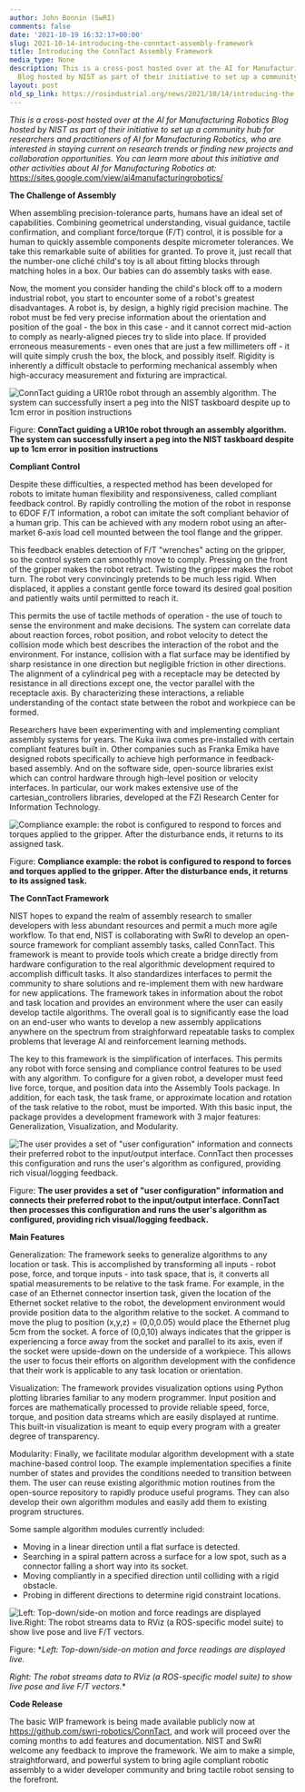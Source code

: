 ```yaml
---
author: John Bonnin (SwRI)
comments: false
date: '2021-10-19 16:32:17+00:00'
slug: 2021-10-14-introducing-the-conntact-assembly-framework
title: Introducing the ConnTact Assembly Framework
media_type: None
description: This is a cross-post hosted over at the AI for Manufacturing Robotics
  Blog hosted by NIST as part of their initiative to set up a community hub ...
layout: post
old_sp_link: https://rosindustrial.org/news/2021/10/14/introducing-the-conntact-assembly-framework
---
```


*This is a cross-post hosted over at the AI for Manufacturing Robotics Blog hosted by NIST as part of their initiative to set up a community hub for researchers and practitioners of AI for Manufacturing Robotics, who are interested in staying current on research trends or finding new projects and collaboration opportunities. You can learn more about this initiative and other activities about AI for Manufacturing Robotics at:* <https://sites.google.com/view/ai4manufacturingrobotics/>

**The Challenge of Assembly**

When assembling precision-tolerance parts, humans have an ideal set of capabilities. Combining geometrical understanding, visual guidance, tactile confirmation, and compliant force/torque (F/T) control, it is possible for a human to quickly assemble components despite micrometer tolerances. We take this remarkable suite of abilities for granted. To prove it, just recall that the number-one cliché child's toy is all about fitting blocks through matching holes in a box. Our babies can do assembly tasks with ease.

Now, the moment you consider handing the child's block off to a modern industrial robot, you start to encounter some of a robot's greatest disadvantages. A robot is, by design, a highly rigid precision machine. The robot must be fed very precise information about the orientation and position of the goal - the box in this case - and it cannot correct mid-action to comply as nearly-aligned pieces try to slide into place. If provided erroneous measurements - even ones that are just a few millimeters off - it will quite simply crush the box, the block, and possibly itself. Rigidity is inherently a difficult obstacle to performing mechanical assembly when high-accuracy measurement and fixturing are impractical.

![ConnTact guiding a UR10e robot through an assembly algorithm. The system can successfully insert a peg into the NIST taskboard despite up to 1cm error in position instructions](https://images.squarespace-cdn.com/content/v1/51df34b1e4b08840dcfd2841/1634240052642-O7RXRWJ2UUJUY23NQAJ6/peg+insertion-reduced.gif)

Figure: **ConnTact guiding a UR10e robot through an assembly algorithm. The system can successfully insert a peg into the NIST taskboard despite up to 1cm error in position instructions**

**Compliant Control**

Despite these difficulties, a respected method has been developed for robots to imitate human flexibility and responsiveness, called compliant feedback control. By rapidly controlling the motion of the robot in response to 6DOF F/T information, a robot can imitate the soft compliant behavior of a human grip. This can be achieved with any modern robot using an after-market 6-axis load cell mounted between the tool flange and the gripper.

This feedback enables detection of F/T "wrenches" acting on the gripper, so the control system can smoothly move to comply. Pressing on the front of the gripper makes the robot retract. Twisting the gripper makes the robot turn. The robot very convincingly pretends to be much less rigid. When displaced, it applies a constant gentle force toward its desired goal position and patiently waits until permitted to reach it.

This permits the use of tactile methods of operation - the use of touch to sense the environment and make decisions. The system can correlate data about reaction forces, robot position, and robot velocity to detect the collision mode which best describes the interaction of the robot and the environment. For instance, collision with a flat surface may be identified by sharp resistance in one direction but negligible friction in other directions. The alignment of a cylindrical peg with a receptacle may be detected by resistance in all directions except one, the vector parallel with the receptacle axis. By characterizing these interactions, a reliable understanding of the contact state between the robot and workpiece can be formed.

Researchers have been experimenting with and implementing compliant assembly systems for years. The Kuka iiwa comes pre-installed with certain compliant features built in. Other companies such as Franka Emika have designed robots specifically to achieve high performance in feedback-based assembly. And on the software side, open-source libraries exist which can control hardware through high-level position or velocity interfaces. In particular, our work makes extensive use of the cartesian\_controllers libraries, developed at the FZI Research Center for Information Technology.

![Compliance example: the robot is configured to respond to forces and torques applied to the gripper. After the disturbance ends, it returns to its assigned task.](https://images.squarespace-cdn.com/content/v1/51df34b1e4b08840dcfd2841/1634240147097-PCF73C1XOPGZDRZZSOC4/Distrurbancerecovery+reduced.gif)

Figure: **Compliance example: the robot is configured to respond to forces and torques applied to the gripper. After the disturbance ends, it returns to its assigned task.**

**The ConnTact Framework**

NIST hopes to expand the realm of assembly research to smaller developers with less abundant resources and permit a much more agile workflow. To that end, NIST is collaborating with SwRI to develop an open-source framework for compliant assembly tasks, called ConnTact. This framework is meant to provide tools which create a bridge directly from hardware configuration to the real algorithmic development required to accomplish difficult tasks. It also standardizes interfaces to permit the community to share solutions and re-implement them with new hardware for new applications. The framework takes in information about the robot and task location and provides an environment where the user can easily develop tactile algorithms. The overall goal is to significantly ease the load on an end-user who wants to develop a new assembly applications anywhere on the spectrum from straighforward repeatable tasks to complex problems that leverage AI and reinforcement learning methods.

The key to this framework is the simplification of interfaces. This permits any robot with force sensing and compliance control features to be used with any algorithm. To configure for a given robot, a developer must feed live force, torque, and position data into the Assembly Tools package. In addition, for each task, the task frame, or approximate location and rotation of the task relative to the robot, must be imported. With this basic input, the package provides a development framework with 3 major features: Generalization, Visualization, and Modularity.

![The user provides a set of "user configuration" information and connects their preferred robot to the input/output interface. ConnTact then processes this configuration and runs the user's algorithm as configured, providing rich visual/logging feedback.](https://images.squarespace-cdn.com/content/v1/51df34b1e4b08840dcfd2841/1634241673318-VHPC6RPOMATBV9VEVFQT/ConnTact+Framework+Diagram.png)

Figure: **The user provides a set of "user configuration" information and connects their preferred robot to the input/output interface. ConnTact then processes this configuration and runs the user's algorithm as configured, providing rich visual/logging feedback.**

**Main Features**

Generalization: The framework seeks to generalize algorithms to any location or task. This is accomplished by transforming all inputs - robot pose, force, and torque inputs - into task space, that is, it converts all spatial measurements to be relative to the task frame. For example, in the case of an Ethernet connector insertion task, given the location of the Ethernet socket relative to the robot, the development environment would provide position data to the algorithm relative to the socket. A command to move the plug to position (x,y,z) = (0,0,0.05) would place the Ethernet plug 5cm from the socket. A force of (0,0,10) always indicates that the gripper is experiencing a force away from the socket and parallel to its axis, even if the socket were upside-down on the underside of a workpiece. This allows the user to focus their efforts on algorithm development with the confidence that their work is applicable to any task location or orientation.

Visualization: The framework provides visualization options using Python plotting libraries familiar to any modern programmer. Input position and forces are mathematically processed to provide reliable speed, force, torque, and position data streams which are easily displayed at runtime. This built-in visualization is meant to equip every program with a greater degree of transparency.

Modularity: Finally, we facilitate modular algorithm development with a state machine-based control loop. The example implementation specifies a finite number of states and provides the conditions needed to transition between them. The user can reuse existing algorithmic motion routines from the open-source repository to rapidly produce useful programs. They can also develop their own algorithm modules and easily add them to existing program structures.

Some sample algorithm modules currently included:

* Moving in a linear direction until a flat surface is detected.
* Searching in a spiral pattern across a surface for a low spot, such as a connector falling a short way into its socket.
* Moving compliantly in a specified direction until colliding with a rigid obstacle.
* Probing in different directions to determine rigid constraint locations.

![Left: Top-down/side-on motion and force readings are displayed live.Right: The robot streams data to RViz (a ROS-specific model suite) to show live pose and live F/T vectors.](https://images.squarespace-cdn.com/content/v1/51df34b1e4b08840dcfd2841/1634241730187-JJBTYH18S1ZTROIHR0RK/logging+reduced.gif)

Figure: **Left: Top-down/side-on motion and force readings are displayed live.*

*Right: The robot streams data to RViz (a ROS-specific model suite) to show live pose and live F/T vectors.**

**Code Release**

The basic WIP framework is being made available publicly now at <https://github.com/swri-robotics/ConnTact>, and work will proceed over the coming months to add features and documentation. NIST and SwRI welcome any feedback to improve the framework. We aim to make a simple, straightforward, and powerful system to bring agile compliant robotic assembly to a wider developer community and bring tactile robot sensing to the forefront.


